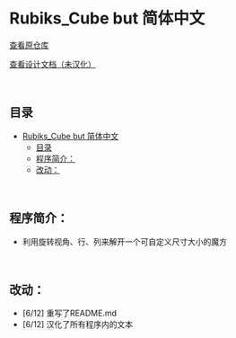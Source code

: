 # Rubiks_Cube but 简体中文

[查看原仓库](https://github.com/RingSoul/Rubiks_Cube)

[查看设计文档（未汉化）](Design%20Document)

<br>

## 目录

- [Rubiks_Cube but 简体中文](#rubiks_cube-but-简体中文)
  - [目录](#目录)
  - [程序简介：](#程序简介)
  - [改动：](#改动)

<br>

## 程序简介：

- 利用旋转视角、行、列来解开一个可自定义尺寸大小的魔方

<br>

## 改动：

- [6/12] 重写了README.md
- [6/12] 汉化了所有程序内的文本